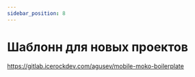 ```yaml
---
sidebar_position: 8
---
```


# Шаблонн для новых проектов

https://gitlab.icerockdev.com/agusev/mobile-moko-boilerplate

